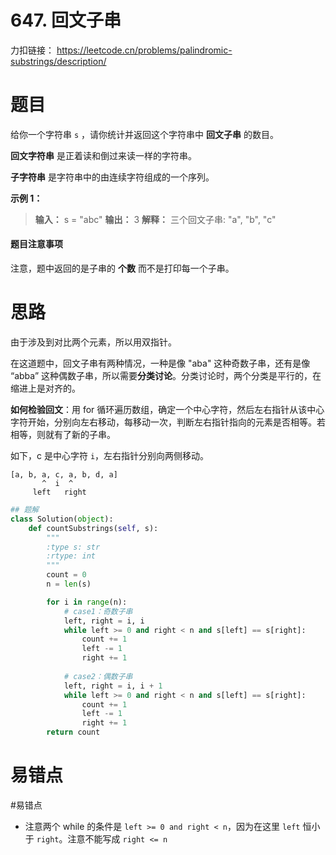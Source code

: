 # 647. 回文子串

力扣链接： https://leetcode.cn/problems/palindromic-substrings/description/

# 题目
给你一个字符串 `s` ，请你统计并返回这个字符串中 **回文子串** 的数目。

**回文字符串** 是正着读和倒过来读一样的字符串。

**子字符串** 是字符串中的由连续字符组成的一个序列。

**示例 1：**

> **输入：** s = "abc"
> **输出：** 3
> **解释：** 三个回文子串: "a", "b", "c"

#### 题目注意事项
注意，题中返回的是子串的 **个数** 而不是打印每一个子串。
# 思路
由于涉及到对比两个元素，所以用双指针。

在这道题中，回文子串有两种情况，一种是像 "aba" 这种奇数子串，还有是像 “abba” 这种偶数子串，所以需要**分类讨论**。分类讨论时，两个分类是平行的，在缩进上是对齐的。

**如何检验回文**：用 for 循环遍历数组，确定一个中心字符，然后左右指针从该中心字符开始，分别向左右移动，每移动一次，判断左右指针指向的元素是否相等。若相等，则就有了新的子串。

如下，c 是中心字符 `i`，左右指针分别向两侧移动。
```
[a, b, a, c, a, b, d, a]
       ^  i  ^
     left   right
```

```Python
## 题解
class Solution(object):
    def countSubstrings(self, s):
        """
        :type s: str
        :rtype: int
        """
        count = 0
        n = len(s)

        for i in range(n):
            # case1：奇数子串
            left, right = i, i
            while left >= 0 and right < n and s[left] == s[right]:
                count += 1
                left -= 1
                right += 1
            
            # case2：偶数子串
            left, right = i, i + 1
            while left >= 0 and right < n and s[left] == s[right]:
                count += 1
                left -= 1
                right += 1
        return count
```

# 易错点
#易错点 
- 注意两个 while 的条件是 `left >= 0 and right < n`，因为在这里 `left` 恒小于 `right`。注意不能写成 `right <= n`
